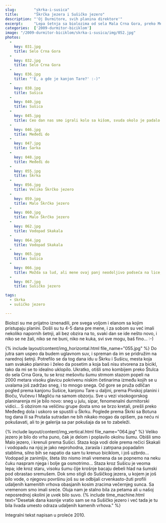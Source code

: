 ```yaml
---
slug:        "skrka-i-susica"
title:       "Škrčka jezera i Sušičko jezero"
description: "'Oj Durmitore, svih planina direktore'"
excerpt:     "Lepa šetnja sa biolozima od sela Mala Crna Gora, preko Međeđeg dola do Škrke i nazad kroz Sušicu do Sušičkog jezera." 
categories:  ['2009-durmitor-biciklom']
image: "/2009-durmitor-biciklom/skrka-i-susica/img/052.jpg"
photos:
  -
    key: 031.jpg
    title: Selo Crna Gora
  -
    key: 032.jpg
    title: Selo Crna Gora
  -
    key: 036.jpg
    title: "'E, a gde je kanjon Tare?' :-)"
  -
    key: 038.jpg
    title: Sušica
  -
    key: 040.jpg
    title: Sušica
  -
    key: 045.jpg
    title: Ceo dan nas smo igrali kolo sa kišom, svuda okolo je padalo osim tamo gde smo mi bili
  -
    key: 046.jpg
    title: Međeđi do
  -
    key: 047.jpg
    title: Šarka
  -
    key: 048.jpg
    title: Međeđi do
  -
    key: 055.jpg
    title: Škrka
  -
    key: 056.jpg
    title: Veliko Škrčko jezero
  -
    key: 059.jpg
    title: Malo Škrčko jezero
  -
    key: 060.jpg
    title: Malo Škrčko jezero
  -
    key: 062.jpg
    title: Vodopad Skakala
  -
    key: 064.jpg
    title: Vodopad Skakala
  -
    key: 065.jpg
    title: Sušica
  -
    key: 066.jpg
    title: Možda sa lud, ali mene ovaj panj neodoljivo podseća na lice, i to sa emo šiškama
  -
    key: 067.jpg
    title: Sušičko jezero

tags:
  - škrka
  - sušičko jezero

---
```


Biolozi su me prijatno iznenadili, pre svega voljom i elanom sa kojim pristupaju planini. Došli su tu 4-5 dana pre mene, 
i za sobom su već imali nekoliko napornih šetnji, ali bez obzira na to, svaki dan se ide nešto novo, i niko se ne žali, 
niko se ne buni, niko ne kuka, svi sve mogu, baš fino... :-)

{% include layout/content/img_horizontal.html file_name="055.jpg" %}
Do jutra sam uspeo da budem uglavnom suv, i spreman da im se pridružim na narednoj šetnji. Potrefilo se da tog dana idu 
u Škrku i Sušicu, mesta koja sam svakako planirao i želeo da posetim a koja baš nisu stvorena za bicikl, tako da mi se 
to idealno uklopilo. Ukratko, otišli smo kombijem preko Štulca do sela Crna Gora, tu se kroz mešovitu šumu strmom stazom 
popeli na 2000 metara visoku glavicu pokrivenu niskim četinarima između kojih se u uvalama još zadržao sneg, i to mnogo 
snega. Od gore se pruža odličan pogled prema kanjonu Sušice, kanjonu Tare u daljini, prema Pivskoj planini i Bioču, 
Vučevu I Magliću na samom obzorju. Sve u vezi visokogorskog planinarenja mi je bilo novo: sneg u julu, sipar, 
fenomenalni durmitorski vidici... S obzirom na veličinu grupe dosta smo se brzo kretali, prešli preko Međeđeg dola i 
uskoro se spustili u Škrku. Poglede prema Škrki sa Botuna tog dana ili sa Prutaša sutradan ne bih nikako mogao da 
opišem, pa neću ni pokušavati, ali to je galerija sa par pokušaja da se to zabeleži.

{% include layout/content/img_vertical.html file_name="064.jpg" %}
Veliko jezero je bilo do vrha puno, čak je delom i poplavilo okolnu šumu. Obišli smo Malo jezero, i krenuli prema 
Sušici. Staza koja vodi dole prema rečici Skakali i vodopadu na njoj je jako neprohodna, zarasla i zatrpana popadalim 
stablima, silno bih se napatio da sam tu krenuo biciklom, i još uzbrdo... Vodopad je zanimljiv, šteta što nismo imali 
vremena da se popnemo na neku čuku naspram njega i bolje ga osmotrimo... Staza kroz Sušicu je veoma lepa; ide kroz 
staru, visoku šumu čije krošnje bacaju debeli hlad na šumski pod obrastao sremušem. Dok smo stigli do Sušičkog jezera, u 
kojem je još bilo vode, o njegovu površinu još su se odbijali crvenkasto-žuti profili udaljenih kamenitih vrhova 
obasjanih kosim zracima večernjeg sunca. Sa vremenom smo imali sreće. Oluja nam je stalno bila za petama ali u našoj 
neposrednoj okolini je uvek bilo suvo.
{% include time_machine.html text="Desetak dana kasnije vratio sam se na Sušičko jezero i već tada je tu bila livada umesto odraza udaljenih kamenih vrhova." %}

<span class="caption text-muted pull-right">Integralni tekst napisan u proleće 2010.</span>